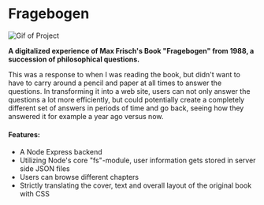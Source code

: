 # Fragebogen

![Gif of Project](fragebogen.gif)

**A digitalized experience of Max Frisch's Book "Fragebogen" from 1988, a succession of philosophical questions.**

This was a response to when I was reading the book, but didn't want to have to carry around a pencil and paper at all times to answer the questions. In transforming it into a web site, users can not only answer the questions a lot more efficiently, but could potentially create a completely different set of answers in periods of time and go back, seeing how they answered it for example a year ago versus now.

#### Features:

- A Node Express backend
- Utilizing Node's core "fs"-module, user information gets stored in server side JSON files
- Users can browse different chapters
- Strictly translating the cover, text and overall layout of the original book with CSS

